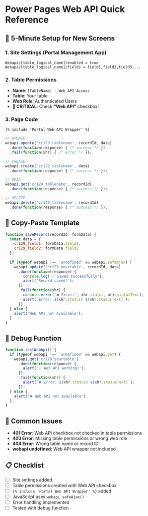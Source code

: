 # Power Pages Web API Quick Reference

## 🚀 **5-Minute Setup for New Screens**

### **1. Site Settings (Portal Management App)**
```
Webapi/[table_logical_name]/enabled = true
Webapi/[table_logical_name]/fields = field1,field2,field3,...
```

### **2. Table Permissions**
- **Name**: `[TableName] - Web API Access`
- **Table**: Your table
- **Web Role**: Authenticated Users
- **🚨 CRITICAL**: Check **"Web API"** checkbox!

### **3. Page Code**
```liquid
{% include 'Portal Web API Wrapper' %}
```

```javascript
// UPDATE
webapi.update('cr129_tablename', recordId, data)
  .done(function(response) { /* success */ })
  .fail(function(xhr) { /* error */ });

// CREATE
webapi.create('cr129_tablename', data)
  .done(function(response) { /* success */ });

// READ
webapi.get('cr129_tablename', recordId)
  .done(function(response) { /* success */ });

// DELETE
webapi.delete('cr129_tablename', recordId)
  .done(function(response) { /* success */ });
```

## 🔧 **Copy-Paste Template**

```javascript
function saveRecord(recordId, formData) {
  const data = {
    cr129_field1: formData.field1,
    cr129_field2: formData.field2
  };
  
  if (typeof webapi !== 'undefined' && webapi.safeAjax) {
    webapi.update('cr129_yourtable', recordId, data)
      .done(function(response) {
        console.log('✅ Saved successfully');
        alert('Record saved!');
      })
      .fail(function(xhr) {
        console.error('❌ Error:', xhr.status, xhr.statusText);
        alert(`Error: ${xhr.status} ${xhr.statusText}`);
      });
  } else {
    alert('Web API not available');
  }
}
```

## 🐛 **Debug Function**
```javascript
function testWebApi() {
  if (typeof webapi !== 'undefined' && webapi.get) {
    webapi.get('cr129_yourtable')
      .done(function(response) {
        alert('✅ Web API working!');
      })
      .fail(function(xhr) {
        alert(`❌ Error: ${xhr.status} ${xhr.statusText}`);
      });
  } else {
    alert('❌ Web API not available');
  }
}
```

## 🚨 **Common Issues**
- **401 Error**: Web API checkbox not checked in table permissions
- **403 Error**: Missing table permissions or wrong web role
- **404 Error**: Wrong table name or record ID
- **webapi undefined**: Web API wrapper not included

## 📋 **Checklist**
- [ ] Site settings added
- [ ] Table permissions created with Web API checkbox
- [ ] `{% include 'Portal Web API Wrapper' %}` added
- [ ] JavaScript uses `webapi.safeAjax()`
- [ ] Error handling implemented
- [ ] Tested with debug function 